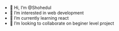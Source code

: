 - 👋 Hi, I’m @Shohedul
- 👀 I’m interested in web development
- 🌱 I’m currently learning react
- 💞️ I’m looking to collaborate on beginer level project

<!---
Shohedul/Shohedul is a ✨ special ✨ repository because its `README.md` (this file) appears on your GitHub profile.
You can click the Preview link to take a look at your changes.
--->
